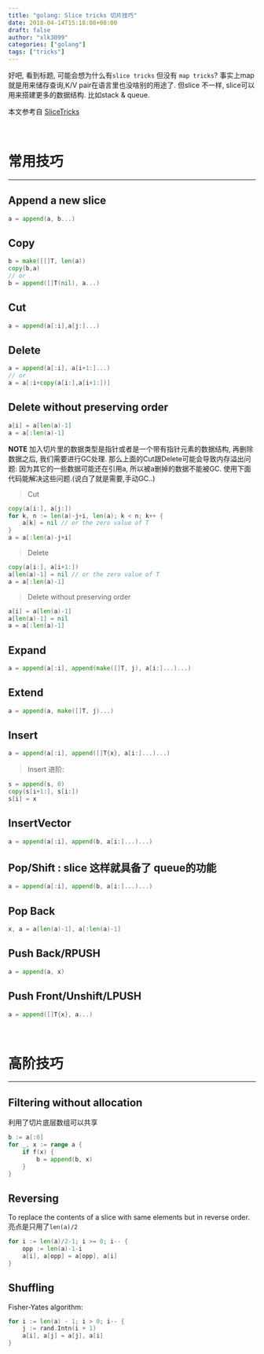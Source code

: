 ```yaml
---
title: "golang: Slice tricks 切片技巧"
date: 2018-04-14T15:18:08+08:00
draft: false
author: "xlk3099"
categories: ["golang"]
tags: ["tricks"]
---
```


好吧, 看到标题, 可能会想为什么有`slice tricks` 但没有 `map tricks`? 事实上map 就是用来储存查询,K/V pair在语言里也没啥别的用途了. 但slice 不一样, slice可以用来搭建更多的数据结构. 比如stack & queue.

本文参考自 [SliceTricks](https://github.com/golang/go/wiki/SliceTricks)

</br>

# 常用技巧
---

## Append a new slice
  ```go
a = append(a, b...)
  ```

## Copy

```go
b = make([[]T, len(a))
copy(b,a)
// or
b = append([]T(nil), a...)
```

## Cut

```go
a = append(a[:i],a[j:]...)
```

## Delete

```go
a = append(a[:i], a[i+1:]...)
// or
a = a[:i+copy(a[i:],a[i+1:])]
```

## Delete without preserving order

```go
a[i] = a[len(a)-1]
a = a[:len(a)-1]
```

**NOTE** 加入切片里的数据类型是指针或者是一个带有指针元素的数据结构, 再删除数据之后, 我们需要进行GC处理. 那么上面的Cut跟Delete可能会导致内存溢出问题: 因为其它的一些数据可能还在引用a, 所以被a删掉的数据不能被GC. 使用下面代码能解决这些问题.(说白了就是需要,手动GC..)

> Cut

```go
copy(a[i:], a[j:])
for k, n := len(a)-j+i, len(a); k < n; k++ {
    a[k] = nil // or the zero value of T
}
a = a[:len(a)-j+i]

```

> Delete

```go
copy(a[i:], a[i+1:])
a[len(a)-1] = nil // or the zero value of T
a = a[:len(a)-1]
```

> Delete without preserving order

```go
a[i] = a[len(a)-1]
a[len(a)-1] = nil
a = a[:len(a)-1]
```

## Expand

```go
a = append(a[:i], append(make([]T, j), a[i:]...)...)
```

## Extend

```go
a = append(a, make([]T, j)...)
```

## Insert

```go
a = append(a[:i], append([]T{x}, a[i:]...)...)
```

> Insert 进阶:

```go
s = append(s, 0)
copy(s[i+1:], s[i:])
s[i] = x
```

## InsertVector

```go
a = append(a[:i], append(b, a[i:]...)...)
```

## Pop/Shift : slice 这样就具备了 queue的功能

```go
a = append(a[:i], append(b, a[i:]...)...)
```

## Pop Back

```go
x, a = a[len(a)-1], a[:len(a)-1]
```

## Push Back/RPUSH

```go
a = append(a, x)
```

## Push Front/Unshift/LPUSH

```go
a = append([]T{x}, a...)
```

</br>

# 高阶技巧
---

## Filtering without allocation

利用了切片底层数组可以共享

```go
b := a[:0]
for _, x := range a {
    if f(x) {
        b = append(b, x)
    }
}

```

## Reversing

To replace the contents of a slice with same elements but in reverse order. 亮点是只用了`len(a)/2`

```go
for i := len(a)/2-1; i >= 0; i-- {
    opp := len(a)-1-i
    a[i], a[opp] = a[opp], a[i]
}
```

## Shuffling

Fisher-Yates algorithm:

```go
for i := len(a) - 1; i > 0; i-- {
    j := rand.Intn(i + 1)
    a[i], a[j] = a[j], a[i]
}
```